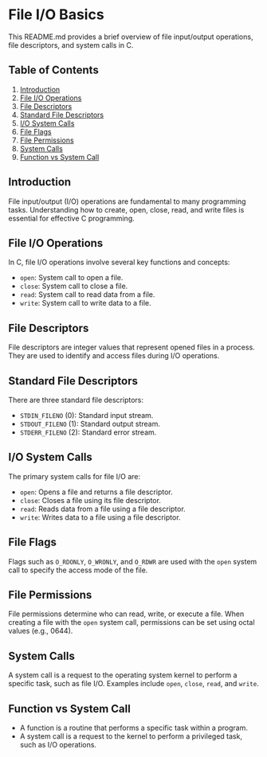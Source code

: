 # File I/O Basics

This README.md provides a brief overview of file input/output operations, file descriptors, and system calls in C.

## Table of Contents
1. [Introduction](#introduction)
2. [File I/O Operations](#file-io-operations)
3. [File Descriptors](#file-descriptors)
4. [Standard File Descriptors](#standard-file-descriptors)
5. [I/O System Calls](#io-system-calls)
6. [File Flags](#file-flags)
7. [File Permissions](#file-permissions)
8. [System Calls](#system-calls)
9. [Function vs System Call](#function-vs-system-call)

## Introduction

File input/output (I/O) operations are fundamental to many programming tasks. Understanding how to create, open, close, read, and write files is essential for effective C programming.

## File I/O Operations

In C, file I/O operations involve several key functions and concepts:

- `open`: System call to open a file.
- `close`: System call to close a file.
- `read`: System call to read data from a file.
- `write`: System call to write data to a file.

## File Descriptors

File descriptors are integer values that represent opened files in a process. They are used to identify and access files during I/O operations.

## Standard File Descriptors

There are three standard file descriptors:

- `STDIN_FILENO` (0): Standard input stream.
- `STDOUT_FILENO` (1): Standard output stream.
- `STDERR_FILENO` (2): Standard error stream.

## I/O System Calls

The primary system calls for file I/O are:

- `open`: Opens a file and returns a file descriptor.
- `close`: Closes a file using its file descriptor.
- `read`: Reads data from a file using a file descriptor.
- `write`: Writes data to a file using a file descriptor.

## File Flags

Flags such as `O_RDONLY`, `O_WRONLY`, and `O_RDWR` are used with the `open` system call to specify the access mode of the file.

## File Permissions

File permissions determine who can read, write, or execute a file. When creating a file with the `open` system call, permissions can be set using octal values (e.g., 0644).

## System Calls

A system call is a request to the operating system kernel to perform a specific task, such as file I/O. Examples include `open`, `close`, `read`, and `write`.

## Function vs System Call

- A function is a routine that performs a specific task within a program.
- A system call is a request to the kernel to perform a privileged task, such as I/O operations.
